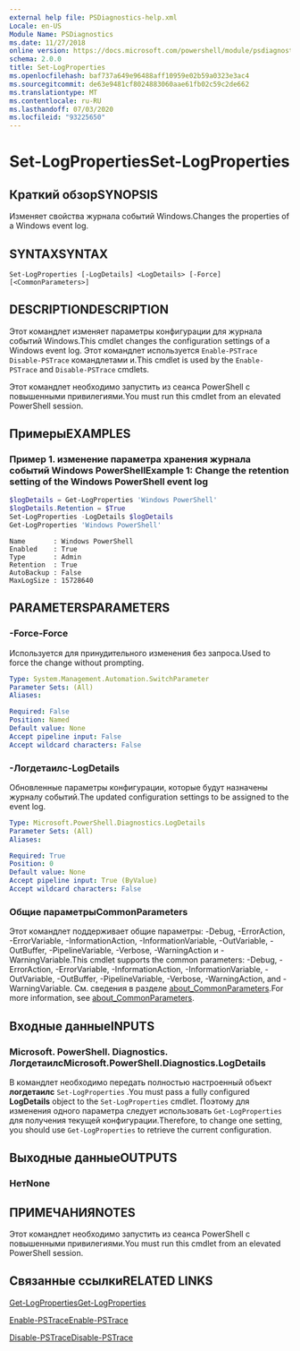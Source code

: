 ```yaml
---
external help file: PSDiagnostics-help.xml
Locale: en-US
Module Name: PSDiagnostics
ms.date: 11/27/2018
online version: https://docs.microsoft.com/powershell/module/psdiagnostics/set-logproperties?view=powershell-7&WT.mc_id=ps-gethelp
schema: 2.0.0
title: Set-LogProperties
ms.openlocfilehash: baf737a649e96488aff10959e02b59a0323e3ac4
ms.sourcegitcommit: de63e9481cf8024883060aae61fb02c59c2de662
ms.translationtype: MT
ms.contentlocale: ru-RU
ms.lasthandoff: 07/03/2020
ms.locfileid: "93225650"
---
```

# <span data-ttu-id="34320-102">Set-LogProperties</span><span class="sxs-lookup"><span data-stu-id="34320-102">Set-LogProperties</span></span>

## <span data-ttu-id="34320-103">Краткий обзор</span><span class="sxs-lookup"><span data-stu-id="34320-103">SYNOPSIS</span></span>
<span data-ttu-id="34320-104">Изменяет свойства журнала событий Windows.</span><span class="sxs-lookup"><span data-stu-id="34320-104">Changes the properties of a Windows event log.</span></span>

## <span data-ttu-id="34320-105">SYNTAX</span><span class="sxs-lookup"><span data-stu-id="34320-105">SYNTAX</span></span>

```
Set-LogProperties [-LogDetails] <LogDetails> [-Force] [<CommonParameters>]
```

## <span data-ttu-id="34320-106">DESCRIPTION</span><span class="sxs-lookup"><span data-stu-id="34320-106">DESCRIPTION</span></span>

<span data-ttu-id="34320-107">Этот командлет изменяет параметры конфигурации для журнала событий Windows.</span><span class="sxs-lookup"><span data-stu-id="34320-107">This cmdlet changes the configuration settings of a Windows event log.</span></span> <span data-ttu-id="34320-108">Этот командлет используется `Enable-PSTrace` `Disable-PSTrace` командлетами и.</span><span class="sxs-lookup"><span data-stu-id="34320-108">This cmdlet is used by the `Enable-PSTrace` and `Disable-PSTrace` cmdlets.</span></span>

<span data-ttu-id="34320-109">Этот командлет необходимо запустить из сеанса PowerShell с повышенными привилегиями.</span><span class="sxs-lookup"><span data-stu-id="34320-109">You must run this cmdlet from an elevated PowerShell session.</span></span>

## <span data-ttu-id="34320-110">Примеры</span><span class="sxs-lookup"><span data-stu-id="34320-110">EXAMPLES</span></span>

### <span data-ttu-id="34320-111">Пример 1. изменение параметра хранения журнала событий Windows PowerShell</span><span class="sxs-lookup"><span data-stu-id="34320-111">Example 1: Change the retention setting of the Windows PowerShell event log</span></span>

```powershell
$logDetails = Get-LogProperties 'Windows PowerShell'
$logDetails.Retention = $True
Set-LogProperties -LogDetails $logDetails
Get-LogProperties 'Windows PowerShell'
```

```Output
Name       : Windows PowerShell
Enabled    : True
Type       : Admin
Retention  : True
AutoBackup : False
MaxLogSize : 15728640
```

## <span data-ttu-id="34320-112">PARAMETERS</span><span class="sxs-lookup"><span data-stu-id="34320-112">PARAMETERS</span></span>

### <span data-ttu-id="34320-113">-Force</span><span class="sxs-lookup"><span data-stu-id="34320-113">-Force</span></span>

<span data-ttu-id="34320-114">Используется для принудительного изменения без запроса.</span><span class="sxs-lookup"><span data-stu-id="34320-114">Used to force the change without prompting.</span></span>

```yaml
Type: System.Management.Automation.SwitchParameter
Parameter Sets: (All)
Aliases:

Required: False
Position: Named
Default value: None
Accept pipeline input: False
Accept wildcard characters: False
```

### <span data-ttu-id="34320-115">-Логдетаилс</span><span class="sxs-lookup"><span data-stu-id="34320-115">-LogDetails</span></span>

<span data-ttu-id="34320-116">Обновленные параметры конфигурации, которые будут назначены журналу событий.</span><span class="sxs-lookup"><span data-stu-id="34320-116">The updated configuration settings to be assigned to the event log.</span></span>

```yaml
Type: Microsoft.PowerShell.Diagnostics.LogDetails
Parameter Sets: (All)
Aliases:

Required: True
Position: 0
Default value: None
Accept pipeline input: True (ByValue)
Accept wildcard characters: False
```

### <span data-ttu-id="34320-117">Общие параметры</span><span class="sxs-lookup"><span data-stu-id="34320-117">CommonParameters</span></span>

<span data-ttu-id="34320-118">Этот командлет поддерживает общие параметры: -Debug, -ErrorAction, -ErrorVariable, -InformationAction, -InformationVariable, -OutVariable, -OutBuffer, -PipelineVariable, -Verbose, -WarningAction и -WarningVariable.</span><span class="sxs-lookup"><span data-stu-id="34320-118">This cmdlet supports the common parameters: -Debug, -ErrorAction, -ErrorVariable, -InformationAction, -InformationVariable, -OutVariable, -OutBuffer, -PipelineVariable, -Verbose, -WarningAction, and -WarningVariable.</span></span> <span data-ttu-id="34320-119">См. сведения в разделе [about_CommonParameters](https://go.microsoft.com/fwlink/?LinkID=113216).</span><span class="sxs-lookup"><span data-stu-id="34320-119">For more information, see [about_CommonParameters](https://go.microsoft.com/fwlink/?LinkID=113216).</span></span>

## <span data-ttu-id="34320-120">Входные данные</span><span class="sxs-lookup"><span data-stu-id="34320-120">INPUTS</span></span>

### <span data-ttu-id="34320-121">Microsoft. PowerShell. Diagnostics. Логдетаилс</span><span class="sxs-lookup"><span data-stu-id="34320-121">Microsoft.PowerShell.Diagnostics.LogDetails</span></span>

<span data-ttu-id="34320-122">В командлет необходимо передать полностью настроенный объект **логдетаилс** `Set-LogProperties` .</span><span class="sxs-lookup"><span data-stu-id="34320-122">You must pass a fully configured **LogDetails** object to the `Set-LogProperties` cmdlet.</span></span>
<span data-ttu-id="34320-123">Поэтому для изменения одного параметра следует использовать `Get-LogProperties` для получения текущей конфигурации.</span><span class="sxs-lookup"><span data-stu-id="34320-123">Therefore, to change one setting, you should use `Get-LogProperties` to retrieve the current configuration.</span></span>

## <span data-ttu-id="34320-124">Выходные данные</span><span class="sxs-lookup"><span data-stu-id="34320-124">OUTPUTS</span></span>

### <span data-ttu-id="34320-125">Нет</span><span class="sxs-lookup"><span data-stu-id="34320-125">None</span></span>

## <span data-ttu-id="34320-126">ПРИМЕЧАНИЯ</span><span class="sxs-lookup"><span data-stu-id="34320-126">NOTES</span></span>

<span data-ttu-id="34320-127">Этот командлет необходимо запустить из сеанса PowerShell с повышенными привилегиями.</span><span class="sxs-lookup"><span data-stu-id="34320-127">You must run this cmdlet from an elevated PowerShell session.</span></span>

## <span data-ttu-id="34320-128">Связанные ссылки</span><span class="sxs-lookup"><span data-stu-id="34320-128">RELATED LINKS</span></span>

[<span data-ttu-id="34320-129">Get-LogProperties</span><span class="sxs-lookup"><span data-stu-id="34320-129">Get-LogProperties</span></span>](Get-LogProperties.md)

[<span data-ttu-id="34320-130">Enable-PSTrace</span><span class="sxs-lookup"><span data-stu-id="34320-130">Enable-PSTrace</span></span>](Enable-PSTrace.md)

[<span data-ttu-id="34320-131">Disable-PSTrace</span><span class="sxs-lookup"><span data-stu-id="34320-131">Disable-PSTrace</span></span>](Disable-PSTrace.md)
